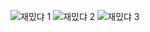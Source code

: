 ![재밌댜 1](https://user-images.githubusercontent.com/80503808/209753662-0231f312-7bfa-4287-8ce2-d5fbb8539f77.png)
![재밌댜 2](https://user-images.githubusercontent.com/80503808/209753666-49343243-17d4-4ac7-aa74-7eae51babab4.png)
![재밌댜 3](https://user-images.githubusercontent.com/80503808/209753667-93790169-2b52-4d43-8b73-fcc6ad2d157d.png)
